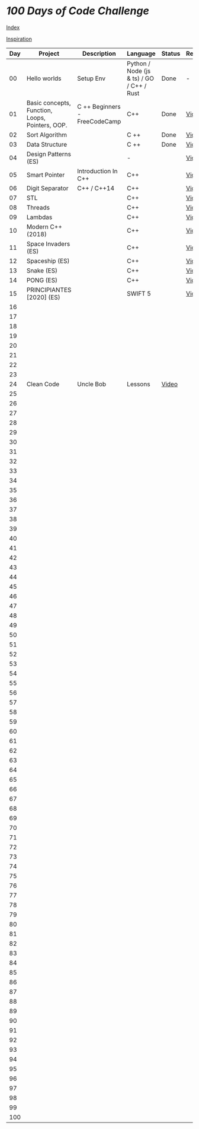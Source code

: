 # _100 Days of Code Challenge_

[Index](https://fernandofh.github.io/100_Days-Of-Code/)

[Inspiration](https://github.com/SeshanPillay25/100-days-of-code)
 				
|Day | Project	|Description	| Language | 	Status | Reference |
|--- | -------- |---------------|--------- | --------- | --------- | 
|00  |Hello worlds | Setup Env | Python / Node (js & ts) / GO / C++ / Rust|Done| - |
|01  |Basic concepts, Function, Loops, Pointers, OOP. |C ++ Beginners - FreeCodeCamp|C++ |Done| [Video](https://www.youtube.com/watch?v=vLnPwxZdW4Y)|
|02  | Sort Algorithm |            	|C ++      | 	Done  | [Video](https://www.youtube.com/watch?v=Vv-gs437i2g&list=PLk6CEY9XxSICqQ9wicEpRh3jYNTtSHVOy) |
|03  | Data Structure |            	|C ++      | 	   Done  | [Video](https://www.youtube.com/watch?v=7tLVMUKLu2s&list=PLk6CEY9XxSIBG2Gv6-d1WE3Uxqx94o5B2) |
|04  | Design Patterns (ES) |            	|   -  | 	| [Video](https://www.youtube.com/watch?v=3qTmBcxGlWk&list=PLJkcleqxxobUJlz1Cm8WYd-F_kckkDvc8) |
|05 | Smart Pointer | Introduction In C++ |  C++  | 	| [Video](https://www.youtube.com/watch?v=wUzn0HljjRE&list=PLk6CEY9XxSIAI2K-sxrKzzSyT6UZR5ObP) |
|06 | Digit Separator | C++ / C++14 |  C++  | 	| [Video](https://www.youtube.com/watch?v=1EAL_RRCKhY&list=PLk6CEY9XxSIAloDTEauOy_ss9fEqSP4JR) |
|07 | STL |  |  C++  | 	| [Video](https://www.youtube.com/watch?v=LyGlTmaWEPs&list=PLk6CEY9XxSIA-xo3HRYC3M0Aitzdut7AA) |
|08 | Threads |  |  C++  | 	| [Video](https://www.youtube.com/watch?v=TPVH_coGAQs&list=PLk6CEY9XxSIAeK-EAh3hB4fgNvYkYmghp) |
|09 | Lambdas |  |  C++  | 	| [Video](https://www.youtube.com/playlist?list=PLs3KjaCtOwSaJfzcaQ5RpcDIx9PTe2bBP) |
|10 | Modern C++ (2018) |  |  C++  | 	| [Video](https://www.youtube.com/playlist?list=PLgnQpQtFTOGR50iIOtO36nK6aNPtVq98C) |
|11 | Space Invaders (ES)|  |  C++  | 	| [Video](https://www.youtube.com/playlist?list=PLDvxKtjp8t2l-3bihUrliFg_Z5q86xJSk) |
|12 | Spaceship (ES)|  |  C++  | 	| [Video](https://www.youtube.com/playlist?list=PLpOqH6AE0tNj8W0EGpoGG2CEMDJTt4ihZ) |
|13 | Snake (ES)|  |  C++  | 	| [Video](https://www.youtube.com/playlist?list=PL5C49018FA0EF2EC6) |
|14 | PONG (ES)|  |  C++  | 	| [Video](https://www.youtube.com/playlist?list=PL6hPvfzEEMDYe_i-Eimz5IAUUd5dzZ8sL) |
|15  |PRINCIPIANTES [2020] (ES) |     	|SWIFT 5   | | [Video](https://www.youtube.com/watch?v=P6ko_I5GHbs) | 
|16  |        	|            	|          | 	       | 
|17  |        	|            	|          | 	       | 
|18  |        	|            	|          | 	       | 
|19  |        	|            	|          | 	       | 
|20  |        	|            	|          | 	       | 
|21  |        	|            	|          | 	       | 
|22  |        	|            	|          | 	       | 
|23  |        	|            	|          | 	       | 
|24 | Clean Code | Uncle Bob |   Lessons   |[Video](https://www.youtube.com/playlist?list=PLUxszVpqZTNShoypLQW9a4dEcffsoZT4k) |
|25  |        	|            	|          | 	       | 
|26  |        	|            	|          | 	       | 
|27  |        	|            	|          | 	       | 
|28  |        	|            	|          | 	       | 
|29  |        	|            	|          | 	       | 
|30  |        	|            	|          | 	       |  
|31  |        	|            	|          | 	       | 
|32  |        	|            	|          | 	       | 
|33  |        	|            	|          | 	       | 
|34  |        	|            	|          | 	       | 
|35  |        	|            	|          | 	       | 
|36  |        	|            	|          | 	       | 
|37  |        	|            	|          | 	       | 
|38  |        	|            	|          | 	       | 
|39  |        	|            	|          | 	       | 
|40  |        	|            	|          | 	       | 
|41  |        	|            	|          | 	       | 
|42  |        	|            	|          | 	       | 
|43  |        	|            	|          | 	       | 
|44  |        	|            	|          | 	       | 
|45  |        	|            	|          | 	       | 
|46  |        	|            	|          | 	       | 
|47  |        	|            	|          | 	       | 
|48  |        	|            	|          | 	       | 
|49  |        	|            	|          | 	       | 
|50  |        	|            	|          | 	       | 
|51  |        	|            	|          | 	       | 
|52  |        	|            	|          | 	       | 
|53  |        	|            	|          | 	       | 
|54  |        	|            	|          | 	       | 
|55  |        	|            	|          | 	       | 
|56  |        	|            	|          | 	       | 
|57  |        	|            	|          | 	       | 
|58  |        	|            	|          | 	       | 
|59  |        	|            	|          | 	       | 
|60  |        	|            	|          | 	       | 
|61  |        	|            	|          | 	       | 
|62  |        	|            	|          | 	       | 
|63  |        	|            	|          | 	       | 
|64  |        	|            	|          | 	       | 
|65  |        	|            	|          | 	       | 
|66  |        	|            	|          | 	       | 
|67  |        	|            	|          | 	       | 
|68  |        	|            	|          | 	       | 
|69  |        	|            	|          | 	       | 
|70  |        	|            	|          | 	       | 
|71  |        	|            	|          | 	       | 
|72  |        	|            	|          | 	       | 
|73  |        	|            	|          | 	       | 
|74  |        	|            	|          | 	       | 
|75  |        	|            	|          | 	       | 
|76  |        	|            	|          | 	       | 
|77  |        	|            	|          | 	       | 
|78  |        	|            	|          | 	       | 
|79  |        	|            	|          | 	       | 
|80  |        	|            	|          | 	       | 
|81  |        	|            	|          | 	       | 
|82  |        	|            	|          | 	       | 
|83  |        	|            	|          | 	       | 
|84  |        	|            	|          | 	       | 
|85  |        	|            	|          | 	       | 
|86  |        	|            	|          | 	       | 
|87  |        	|            	|          | 	       | 
|88  |        	|            	|          | 	       | 
|89  |        	|            	|          | 	       | 
|90  |        	|            	|          | 	       | 
|91  |        	|            	|          | 	       | 
|92  |        	|            	|          | 	       | 
|93  |        	|            	|          | 	       | 
|94  |        	|            	|          | 	       | 
|95  |        	|            	|          | 	       | 
|96  |        	|            	|          | 	       | 
|97  |        	|            	|          | 	       | 
|98  |        	|            	|          | 	       | 
|99  |        	|            	|          | 	       | 
|100  |        	|            	|          | 	       | 

